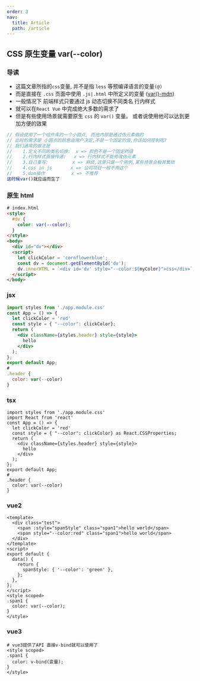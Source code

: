 ```yaml
---
order: 3
nav:
  title: Article
  path: /article
---
```


## CSS 原生变量 var(--color)

### 导读

- 这篇文章所指的`css`变量, 并不是指 `less` 等预编译语言的变量`(@)`
- 而是直接在 `.css` 页面中使用 `.js|.html` 中所定义的变量 ([var()-mdn](<https://developer.mozilla.org/zh-CN/docs/Web/CSS/var()>))
- 一般情况下 前端样式只要通过 js 动态切换不同类名 行内样式
- 就可以在`React Vue` 中完成绝大多数的需求了
- 但是有些使用场景就需要原生 `css` 的 `var()` 变量。 或者说使用他可以达到更加方便的效果

```js
// 假设使用了一个组件库的一个小圆点, 而他内部是通过伪元素做的
// 此时的需求是 小圆点的颜色由用户决定,不是一个固定的值,你该如何控制呢?
// 我们通常的做法是
//    1.定义不同的类名切换:  x => 颜色不是一个固定的值
//    2.行内样式直接传递:   x => 行内样式不能修改伪元素
//    3.自己重写:         x => 麻烦,这里只是一个用例,某些场景会极其繁琐
//    4.css in js       x => 公司项目一般不用这个
//    5.dom操作          x => 不推荐
这时候var()就应运而生了
```

### 原生 html

```html | pure
# index.html
<style>
  #dv {
    color: var(--color);
  }
</style>
<body>
  <div id="dv"></div>
  <script>
    let clickColor = 'cornflowerblue';
    const dv = document.getElementById('dv');
    dv.innerHTML = `<div id='dv' style="--color:${myColor}">css</div>`;
  </script>
</body>
```

### jsx

```jsx | pure
import styles from './app.module.css'
const App = () => {
  let clickColor = 'red'
  const style = { "--color": clickColor};
  return (
    <div className={styles.header} style={style}>
      hello
    </div>
  );
};
export default App;
#
.header {
  color: var(--color)
}
```

### tsx

```tsx | pure
import styles from './app.module.css'
import React from 'react'
const App = () => {
  let clickColor = 'red'
  const style = { "--color": clickColor} as React.CSSProperties;
  return (
    <div className={styles.header} style={style}>
      hello
    </div>
  );
};
export default App;
#
.header {
  color: var(--color)
}
```

### vue2

```vue | pure
<template>
  <div class="test">
    <span :style="spanStyle" class="span1">hello world</span>
    <span style="--color:red" class="span1">hello world</span>
  </div>
</template>
<script>
export default {
  data() {
    return {
      spanStyle: { '--color': 'green' },
    };
  },
};
</script>
<style scoped>
.span1 {
  color: var(--color);
}
</style>
```

### vue3

```vue | pure
# vue3提供了API 直接v-bind就可以使用了
<style scoped>
.span1 {
  color: v-bind(变量);
}
</style>
```
